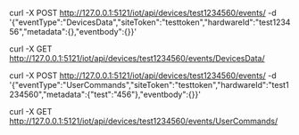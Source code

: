 


curl -X POST http://127.0.0.1:5121/iot/api/devices/test1234560/events/ -d '{"eventType":"DevicesData","siteToken":"testtoken","hardwareId":"test123456","metadata":{},"eventbody":{}}'


curl -X GET http://127.0.0.1:5121/iot/api/devices/test1234560/events/DevicesData/


curl -X POST http://127.0.0.1:5121/iot/api/devices/test1234560/events/ -d '{"eventType":"UserCommands","siteToken":"testtoken","hardwareId":"test1234560","metadata":{"test":"456"},"eventbody":{}}'

curl -X GET http://127.0.0.1:5121/iot/api/devices/test1234560/events/UserCommands/
